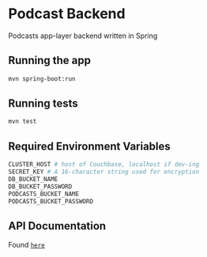 # Podcast Backend 

Podcasts app-layer backend written in Spring 

## Running the app 

````bash
mvn spring-boot:run
````

## Running tests 

````bash
mvn test
````

## Required Environment Variables 

````bash
CLUSTER_HOST # host of Couchbase, localhost if dev-ing
SECRET_KEY # A 16-character string used for encryption 
DB_BUCKET_NAME
DB_BUCKET_PASSWORD
PODCASTS_BUCKET_NAME
PODCASTS_BUCKET_PASSWORD 
````

## API Documentation 

Found [`here`](http://docs.podcasts1.apiary.io/#)

